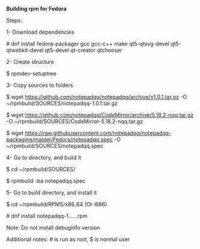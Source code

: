 **Building rpm for Fedora**

Steps:

1- Download dependencies

\# dnf install fedora-packager gcc gcc-c++ make qt5-qtsvg-devel qt5-qtwebkit-devel qt5-devel qt-creator qtchooser

2- Create structure

$ rpmdev-setuptree

3- Copy sources to folders

$ wget https://github.com/notepadqq/notepadqq/archive/v1.0.1.tar.gz -O ~/rpmbuild/SOURCES/notepadqq-1.0.1.tar.gz

$ wget https://github.com/notepadqq/CodeMirror/archive/5.18.2-nqq.tar.gz -O ~/rpmbuild/SOURCES/CodeMirror-5.18.2-nqq.tar.gz

$ wget https://raw.githubusercontent.com/notepadqq/notepadqq-packaging/master/Fedora/notepadqq.spec -O ~/rpmbuild/SOURCES/notepadqq.spec

4- Go to directory, and build it

$ cd ~/rpmbuild/SOURCES/

$ rpmbuild -ba notepadqq.spec

5- Go to build directory, and install it

$ cd ~/rpmbuild/RPMS/x86_64  (Or i686)

\# dnf install notepadqq-1......rpm

Note: Do not install debuginfo version

Additional notes: \# is run as root, $ is normal user
